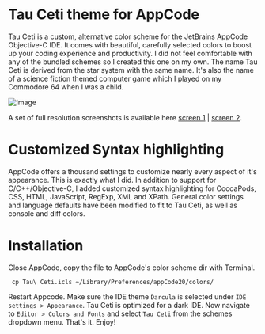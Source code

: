 # Tau Ceti theme for AppCode

Tau Ceti is a custom, alternative color scheme for the JetBrains AppCode Objective-C IDE. It comes with beautiful, carefully selected colors to boost up your coding experience and productivity. I did not feel comfortable with any of the bundled schemes so I created this one on my own. The name Tau Ceti is derived from the star system with the same name. It's also the name of a science fiction themed computer game which I played on my Commodore 64 when I was a child.

![Image](https://raw.github.com/ByteProject/Tau-Ceti-theme/master/Images/preview.png)

A set of full resolution screenshots is available here [screen 1](http://cl.ly/image/1v3Q2T1q142g/o) | [screen 2](http://cl.ly/image/0G0b3u190d1W/o).

# Customized Syntax highlighting

AppCode offers a thousand settings to customize nearly every aspect of it's appearance. This is exactly what I did. In addition to support for C/C++/Objective-C, I added customized syntax highlighting for CocoaPods, CSS, HTML, JavaScript, RegExp, XML and XPath. General color settings and language defaults have been modified to fit to Tau Ceti, as well as console and diff colors.

# Installation

Close AppCode, copy the file to AppCode's color scheme dir with Terminal.

	 cp Tau\ Ceti.icls ~/Library/Preferences/appCode20/colors/

Restart Appcode. Make sure the IDE theme `Darcula` is selected under `IDE settings > Appearance`. Tau Ceti is optimized for a dark IDE. Now navigate to `Editor > Colors and Fonts` and select `Tau Ceti` from the schemes dropdown menu. That's it. Enjoy!